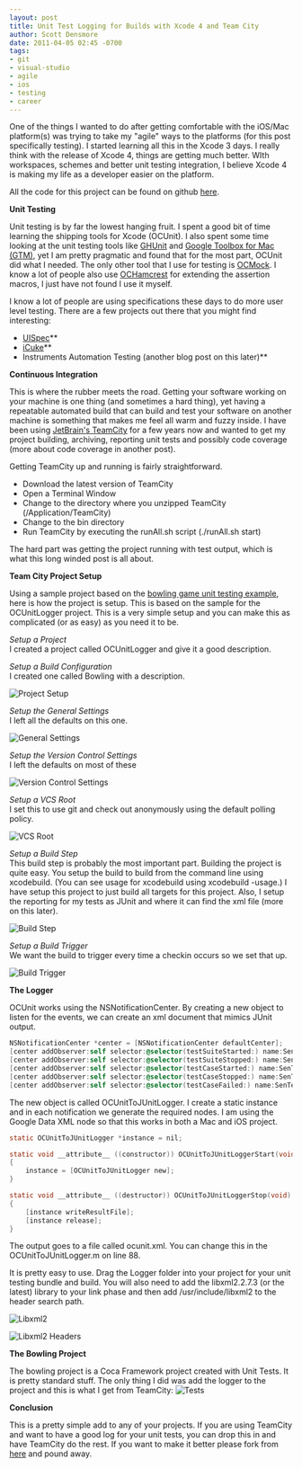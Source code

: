 ```yaml
---
layout: post
title: Unit Test Logging for Builds with Xcode 4 and Team City
author: Scott Densmore
date: 2011-04-05 02:45 -0700
tags:
- git
- visual-studio
- agile
- ios
- testing
- career
---
```


One of the things I wanted to do after getting comfortable with the iOS/Mac platform(s) was trying to take my "agile" ways to the platforms (for this post specifically testing). I started learning all this in the Xcode 3 days. I really think with the release of Xcode 4, things are getting much better. WIth workspaces, schemes and better unit testing integration, I believe Xcode 4 is making my life as a developer easier on the platform.

All the code for this project can be found on github [here](https://github.com/scottdensmore/OCUnitLogger).

**Unit Testing**

Unit testing is by far the lowest hanging fruit. I spent a good bit of time learning the shipping tools for Xcode (OCUnit). I also spent some time looking at the unit testing tools like [GHUnit](https://github.com/gabriel/gh-unit) and [Google Toolbox for Mac (GTM)](http://code.google.com/p/google-toolbox-for-mac/), yet I am pretty pragmatic and found that for the most part, OCUnit did what I needed.  The only other tool that I use for testing is [OCMock](http://www.mulle-kybernetik.com/software/OCMock/). I know a lot of people also use [OCHamcrest](http://code.google.com/p/hamcrest/) for extending the assertion macros, I just have not found I use it myself.

I know a lot of people are using specifications these days to do more user level testing. There are a few projects out there that you might find interesting:

* [UISpec](http://code.google.com/p/uispec/)**
* [iCuke](https://github.com/unboxed/icuke)**
* Instruments Automation Testing (another blog post on this later)**

**Continuous Integration**

This is where the rubber meets the road. Getting your software working on your machine is one thing (and sometimes a hard thing), yet having a repeatable automated build that can build and test your software on another machine is something that makes me feel all warm and fuzzy inside. I have been using [JetBrain's TeamCity](http://www.jetbrains.com/teamcity/) for a few years now and wanted to get my project building, archiving, reporting unit tests and possibly code coverage (more about code coverage in another post).

Getting TeamCity up and running is fairly straightforward.

*   Download the latest version of TeamCity
*   Open a Terminal Window
*   Change to the directory where you unzipped TeamCity (/Application/TeamCity)
*   Change to the bin directory
*   Run TeamCity by executing the runAll.sh script (./runAll.sh start)

The hard part was getting the project running with test output, which is what this long winded post is all about.

**Team City Project Setup**

Using a sample project based on the [bowling game unit testing example](http://www.objectmentor.com/resources/articles/xpepisode.htm), here is how the project is setup. This is based on the sample for the OCUnitLogger project. This is a very simple setup and you can make this as complicated (or as easy) as you need it to be.

_Setup a Project_  
I created a project called OCUnitLogger and give it a good description.

_Setup a Build Configuration_  
I created one called Bowling with a description.

![Project Setup](/assets/img/project-setup.png "Project Setup.png")

_Setup the General Settings_  
I left all the defaults on this one.

![General Settings](/assets/img/general-settings.png "General Settings.png")

_Setup the Version Control Settings_  
I left the defaults on most of these

![Version Control Settings](/assets/img/version-control-settings.png "Version Control Settings.png")

_Setup a VCS Root_  
I set this to use git and check out anonymously using the default polling policy.

![VCS Root](/assets/img/vcs-root.png "VCS Root.png")

_Setup a Build Step_  
This build step is probably the most important part. Building the project is quite easy. You setup the build to build from the command line using xcodebuild. (You can see usage for xcodebuild using xcodebuild -usage.) I have setup this project to just build all targets for this project. Also, I setup the reporting for my tests as JUnit and where it can find the xml file (more on this later).

![Build Step](/assets/img/build-step.png "Build Step.png")

_Setup a Build Trigger_  
We want the build to trigger every time a checkin occurs so we set that up.

![Build Trigger](/assets/img/build-trigger.png "Build Trigger.png")

**The Logger**

OCUnit works using the NSNotificationCenter. By creating a new object to listen for the events, we can create an xml document that mimics JUnit output.

```objective-c
NSNotificationCenter *center = [NSNotificationCenter defaultCenter];
[center addObserver:self selector:@selector(testSuiteStarted:) name:SenTestSuiteDidStartNotification object:nil];
[center addObserver:self selector:@selector(testSuiteStopped:) name:SenTestSuiteDidStopNotification object:nil];
[center addObserver:self selector:@selector(testCaseStarted:) name:SenTestCaseDidStartNotification object:nil];
[center addObserver:self selector:@selector(testCaseStopped:) name:SenTestCaseDidStopNotification object:nil];
[center addObserver:self selector:@selector(testCaseFailed:) name:SenTestCaseDidFailNotification object:nil];
```

The new object is called OCUnitToJUnitLogger. I create a static instance and in each notification we generate the required nodes. I am using the Google Data XML node so that this works in both a Mac and iOS project.

```objective-c
static OCUnitToJUnitLogger *instance = nil;

static void __attribute__ ((constructor)) OCUnitToJUnitLoggerStart(void)
{
    instance = [OCUnitToJUnitLogger new];
}

static void __attribute__ ((destructor)) OCUnitToJUnitLoggerStop(void)
{
    [instance writeResultFile];
    [instance release];
}
```

The output goes to a file called ocunit.xml. You can change this in the OCUnitToJUnitLogger.m on line 88.

It is pretty easy to use. Drag the Logger folder into your project for your unit testing bundle and build. You will also need to add the libxml2.2.7.3 (or the latest) library to your link phase and then add /usr/include/libxml2 to the header search path.

![Libxml2](/assets/img/libxml2.png "libxml2.png")

![Libxml2 Headers](/assets/img/libxml2-headers.png "Libxml2 Headers.png")

**The Bowling Project**

The bowling project is a Coca Framework project created with Unit Tests. It is pretty standard stuff. The only thing I did was add the logger to the project  and this is what I get from TeamCity:
![Tests](/assets/img/tests.png "Tests.png")  

**Conclusion**

This is a pretty simple add to any of your projects. If you are using TeamCity and want to have a good log for your unit tests, you can drop this in and have TeamCity do the rest. If you want to make it better please fork from [here](https://github.com/scottdensmore/OCUnitLogger) and pound away.